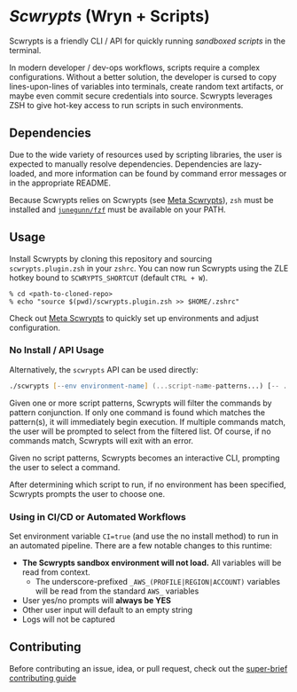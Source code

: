 # *Scwrypts* (Wryn + Scripts)

Scwrypts is a friendly CLI / API for quickly running *sandboxed scripts* in the terminal.

In modern developer / dev-ops workflows, scripts require a complex configurations.
Without a better solution, the developer is cursed to copy lines-upon-lines of variables into terminals, create random text artifacts, or maybe even commit secure credentials into source.
Scwrypts leverages ZSH to give hot-key access to run scripts in such environments.


## Dependencies
Due to the wide variety of resources used by scripting libraries, the user is expected to manually resolve dependencies.
Dependencies are lazy-loaded, and more information can be found by command error messages or in the appropriate README.

Because Scwrypts relies on Scwrypts (see [Meta Scwrypts](./zsh/scwrypts)), `zsh` must be installed and [`junegunn/fzf`](https://github.com/junegunn/fzf) must be available on your PATH.

## Usage
Install Scwrypts by cloning this repository and sourcing `scwrypts.plugin.zsh` in your `zshrc`.
You can now run Scwrypts using the ZLE hotkey bound to `SCWRYPTS_SHORTCUT` (default `CTRL + W`).

```console
% cd <path-to-cloned-repo>
% echo "source $(pwd)/scwrypts.plugin.zsh >> $HOME/.zshrc"
```

Check out [Meta Scwrypts](./zsh/scwrypts) to quickly set up environments and adjust configuration.


### No Install / API Usage
Alternatively, the `scwrypts` API can be used directly:
```zsh
./scwrypts [--env environment-name] (...script-name-patterns...) [-- ...passthrough arguments... ]
```

Given one or more script patterns, Scwrypts will filter the commands by pattern conjunction.
If only one command is found which matches the pattern(s), it will immediately begin execution.
If multiple commands match, the user will be prompted to select from the filtered list.
Of course, if no commands match, Scwrypts will exit with an error.

Given no script patterns, Scwrypts becomes an interactive CLI, prompting the user to select a command.

After determining which script to run, if no environment has been specified, Scwrypts prompts the user to choose one.


### Using in CI/CD or Automated Workflows
Set environment variable `CI=true` (and use the no install method) to run in an automated pipeline.
There are a few notable changes to this runtime:
- **The Scwrypts sandbox environment will not load.** All variables will be read from context.
	- The underscore-prefixed `_AWS_(PROFILE|REGION|ACCOUNT)` variables will be read from the standard `AWS_` variables
- User yes/no prompts will **always be YES**
- Other user input will default to an empty string
- Logs will not be captured


## Contributing

Before contributing an issue, idea, or pull request, check out the [super-brief contributing guide](./docs/CONTRIBUTING.md)
